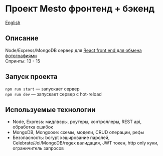 # Проект Mesto фронтенд + бэкенд

[English](./README.md)

## Описание

Node/Express/MongoDB сервер для [React front end для обмена фотографиями](https://github.com/web3flow/react-mesto-auth)\
Спринты: 13 - 15

## Запуск проекта

`npm run start` — запускает сервер   
`npm run dev` — запускает сервер с hot-reload

## Используемые технологии
- Node, Express: мидлвэры, роутеры, контроллеры, REST api, обработка ошибок
- MongoDB, Mongoose: схемы, модели, CRUD операции, рефы
- Безопасность: bcrypt хэширование паролей, Celebrate/Joi/MongoDB/regex валидация, JWT токен, http only куки, ограничитель запросов


